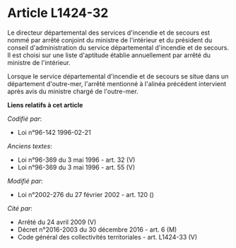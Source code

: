 # Article L1424-32

Le directeur départemental des services d'incendie et de secours est nommé par arrêté conjoint du ministre de l'intérieur et
du président du conseil d'administration du service départemental d'incendie et de secours. Il est choisi sur une liste
d'aptitude établie annuellement par arrêté du ministre de l'intérieur.

Lorsque le service départemental d'incendie et de secours se situe dans un département d'outre-mer, l'arrêté mentionné à
l'alinéa précédent intervient après avis du ministre chargé de l'outre-mer.

**Liens relatifs à cet article**

_Codifié par_:

  - Loi n°96-142 1996-02-21

_Anciens textes_:

  - Loi n°96-369 du 3 mai 1996 - art. 32 (V)
  - Loi n°96-369 du 3 mai 1996 - art. 55 (V)

_Modifié par_:

  - Loi n°2002-276 du 27 février 2002 - art. 120 ()

_Cité par_:

  - Arrêté du 24 avril 2009 (V)
  - Décret n°2016-2003 du 30 décembre 2016 - art. 6 (M)
  - Code général des collectivités territoriales - art. L1424-33 (V)
